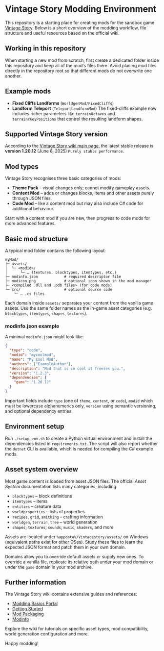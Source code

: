# Vintage Story Modding Environment

This repository is a starting place for creating mods for the sandbox game [Vintage Story](https://www.vintagestory.at/). Below is a short overview of the modding workflow, file structure and useful resources based on the official wiki.

## Working in this repository

When starting a new mod from scratch, first create a dedicated folder inside this repository and keep all of the mod's files there. Avoid placing mod files directly in the repository root so that different mods do not overwrite one another.


## Example mods
- **Fixed Cliffs Landforms** (`WorldgenMod/FixedCliffs`)
- **Landform Teleport** (`TeleportLandformMod`)
The fixed-cliffs example now includes richer parameters like `terrainOctaves`
and `terrainYKeyPositions` that control the resulting landform shapes.
## Supported Vintage Story version

According to the [Vintage Story wiki main page](https://wiki.vintagestory.at/Main_Page), the latest stable release is **version 1.20.12** (June 8, 2025) `Purely stable performance`.

## Mod types

Vintage Story recognises three basic categories of mods:

- **Theme Pack** – visual changes only; cannot modify gameplay assets.
- **Content Mod** – adds or changes blocks, items and other assets purely through JSON files.
- **Code Mod** – like a content mod but may also include C# code for additional behaviour.

Start with a content mod if you are new, then progress to code mods for more advanced features.

## Basic mod structure

A typical mod folder contains the following layout:

```
myMod/
├─ assets/
│  └─ <modid>/
│      └─ … (textures, blocktypes, itemtypes, etc.)
├─ modinfo.json            # required descriptor file
├─ modicon.png             # optional icon shown in the mod manager
├─ <compiled .dll and .pdb files> (for code mods)
└─ src/                    # optional source code
    └─ … .cs files
```

Each domain inside `assets/` separates your content from the vanilla game assets. Use the same folder names as the in-game asset categories (e.g. `blocktypes`, `itemtypes`, `shapes`, `textures`).

### modinfo.json example

A minimal `modinfo.json` might look like:

```json
{
  "type": "code",
  "modid": "mycoolmod",
  "name": "My Cool Mod",
  "authors": ["ExampleAuthor"],
  "description": "Mod that is so cool it freezes you.",
  "version": "1.2.3",
  "dependencies": {
    "game": "1.20.12"
  }
}
```

Important fields include `type` (one of `theme`, `content`, or `code`), `modid` which must be lowercase alphanumerics only, `version` using semantic versioning, and optional dependency entries.

## Environment setup

Run `./setup_env.sh` to create a Python virtual environment and install the
dependencies listed in `requirements.txt`. The script will also report whether
the `dotnet` CLI is available, which is needed for compiling the C# example
mods.

## Asset system overview

Most game content is loaded from asset JSON files. The official *Asset System* documentation lists many categories, including:

- `blocktypes` – block definitions
- `itemtypes` – items
- `entities` – creature data
- `worldproperties` – lists of properties
- `recipes`, `grid`, `smithing` – crafting information
- `worldgen`, `terrain`, `tree` – world generation
- `shapes`, `textures`, `sounds`, `music`, `shaders`, and more

Assets are located under `%appdata%/Vintagestory/assets/` on Windows (equivalent paths exist for other OSes). Study these files to learn the expected JSON format and patch them in your own domain.

Domains allow you to override default assets or supply new ones. To override a vanilla file, replicate its relative path under your mod domain or under the `game` domain in your mod archive.

## Further information

The Vintage Story wiki contains extensive guides and references:

- [Modding Basics Portal](https://wiki.vintagestory.at/Modding:Modding_Basics_Portal)
- [Getting Started](https://wiki.vintagestory.at/Modding:Getting_Started)
- [Mod Packaging](https://wiki.vintagestory.at/Modding:Mod_Packaging)
- [Modinfo](https://wiki.vintagestory.at/Modding:Modinfo)

Explore the wiki for tutorials on specific asset types, mod compatibility, world generation configuration and more.

Happy modding!
